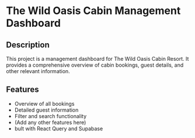 # The Wild Oasis Cabin Management Dashboard

## Description

This project is a management dashboard for The Wild Oasis Cabin Resort. It provides a comprehensive overview of cabin bookings, guest details, and other relevant information.

## Features

- Overview of all bookings
- Detailed guest information
- Filter and search functionality
- (Add any other features here)
- bult with React Query and Supabase
